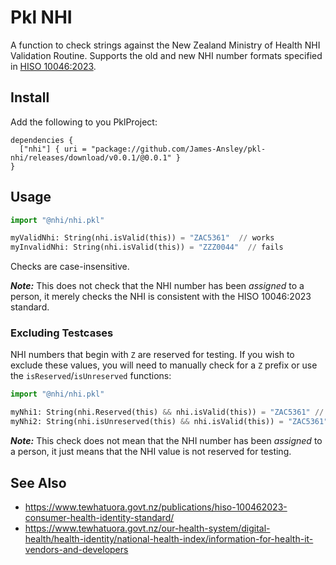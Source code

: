 # Pkl NHI

A function to check strings against the New Zealand Ministry of Health NHI
Validation Routine.
Supports the old and new NHI number formats specified in
[HISO 10046:2023](https://www.tewhatuora.govt.nz/publications/hiso-100462023-consumer-health-identity-standard/).

## Install

Add the following to you PklProject:

```
dependencies {
  ["nhi"] { uri = "package://github.com/James-Ansley/pkl-nhi/releases/download/v0.0.1/@0.0.1" }
}
```

## Usage

```python
import "@nhi/nhi.pkl"

myValidNhi: String(nhi.isValid(this)) = "ZAC5361"  // works
myInvalidNhi: String(nhi.isValid(this)) = "ZZZ0044"  // fails
```

Checks are case-insensitive.

***Note:*** This does not check that the NHI number has been _assigned_ to
a person, it merely checks the NHI is consistent with the HISO 10046:2023
standard.

### Excluding Testcases

NHI numbers that begin with `Z` are reserved for testing.
If you wish to exclude these values, you will need to manually check for a `Z`
prefix or use the `isReserved`/`isUnreserved` functions:

```python
import "@nhi/nhi.pkl"

myNhi1: String(nhi.Reserved(this) && nhi.isValid(this)) = "ZAC5361" // works
myNhi2: String(nhi.isUnreserved(this) && nhi.isValid(this)) = "ZAC5361"  // fails
```

***Note:*** This check does not mean that the NHI number has been _assigned_ to
a person, it just means that the NHI value is not reserved for testing.

## See Also

- <https://www.tewhatuora.govt.nz/publications/hiso-100462023-consumer-health-identity-standard/>
- <https://www.tewhatuora.govt.nz/our-health-system/digital-health/health-identity/national-health-index/information-for-health-it-vendors-and-developers>
